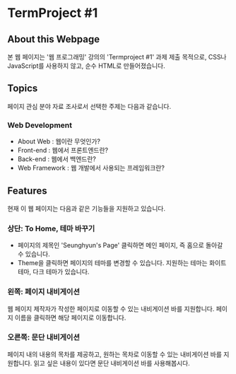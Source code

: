 # TermProject #1
## About this Webpage
본 웹 페이지는 '웹 프로그래밍' 강의의 'Termproject #1' 과제 제출 목적으로, CSS나 JavaScript를 사용하지 않고, 
순수 HTML로 만들어졌습니다.

## Topics
페이지 관심 분야 자료 조사로서 선택한 주제는 다음과 같습니다. 
### Web Development 
- About Web : 웹이란 무엇인가?
- Front-end : 웹에서 프론트엔드란?
- Back-end : 웹에서 백엔드란?
- Web Framework : 웹 개발에서 사용되는 프레임워크란?

## Features
현재 이 웹 페이지는 다음과 같은 기능들을 지원하고 있습니다.
### 상단: To Home, 테마 바꾸기
- 페이지의 제목인 'Seunghyun's Page' 클릭하면 메인 페이지, 즉 홈으로 돌아갈 수 있습니다.
- Theme을 클릭하면 페이지의 테마를 변경할 수 있습니다. 지원하는 테마는 화이트 테마, 다크 테마가 있습니다.
### 왼쪽: 페이지 내비게이션
웹 페이지 제작자가 작성한 페이지로 이동할 수 있는 내비게이션 바를 지원합니다. 페이지 이름을 클릭하면 해당 페이지로 이동합니다.
### 오른쪽: 문단 내비게이션
페이지 내의 내용의 목차를 제공하고, 원하는 목차로 이동할 수 있는 내비게이션 바를 지원합니다. 
읽고 싶은 내용이 있다면 문단 내비게이션 바를 사용해봅시다.